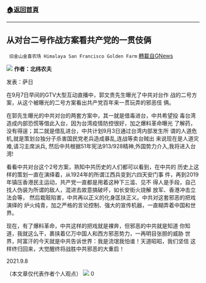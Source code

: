 ###  [:house:返回首頁](https://github.com/ourhimalayas/txt)
---


## 从对台二号作战方案看共产党的一贯伎俩
` 旧金山金喜农场 Himalaya San Francisco Golden Farm` [轉載自GNews](https://gnews.org/zh-hans/1523356/)

![](https://assets.gnews.org/wp-content/uploads/2021/09/DB4DAA91-D484-4A98-8156-108918EC6D1D.jpeg)
**作者：北纬农夫**

发表：萨日

在9月7日早间的GTV大型互动直播中，郭文贵先生曝光了中共对台作 战的二号方案，从这个被曝光的二号方案看出共产党百年来一贯玩弄的邪恶伎 俩。

在郭先生曝光的中共对台的两套方案中，其一就是借毒进台，中共希望投 毒台湾造成内部恐慌等借此入台，因为台湾疫情防控很好，加之爆料革命曝光 了解药，没有得逞；其二就是借乱进台，中共计划9月3日通过台湾内部发生所 谓的人道危机,就是策划台独分子杀害国民党老兵造成暴乱,连战等卖台贼出 来说现在是人道灾难,请习主席派兵,
然后中共根据51年宪法913/928精神,外国势力介入,我将进入台湾!

看看中共对台这个2号方案，熟知中共历史的人们都可以看到，在中共的 历史上这样的策划一直在演绎着，从1924年的所谓江西兵变到六四天安门事 件，再到2019年镇压香港民主运动，共产党一直都是用着这种下三滥、见不 得人是手段，自己找人伪装为所谓的敌人，混进去故意搞破坏，如长安街火烧解 放军、香港冲击立法会等，
然后栽赃陷害，中共再以正义的化身匡扶正义。中共对这套邪恶的把戏演绎的 炉火纯青，加之严格的言论控制、强大的宣传机器，一直糊弄着中国和世界。

现在，有了爆料革命，中共这样的把戏就是裸奔，但邪恶的中共就是知道 你知道，我就这么干，裹挟着亿万中国人和西方邪恶势力，一再明目张胆的威胁 世界，阿富汗的今天就是中共告诉世界：我是流氓我怕谁！天道昭昭，我们坚信 这样终归回来，大觉醒终将战胜中共邪恶的大重启！

2021.9.8

（本文章仅代表作者个人观点）
![](https://assets.gnews.org/wp-content/uploads/2021/09/旧金山农场LOGO.jpeg)
0
